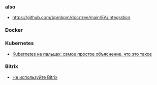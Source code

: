### also
- https://github.com/bpmbpm/doc/tree/main/EA/integration

### Docker
### Kubernetes
- [Kubernetes на пальцах: самое простое объяснение, что это такое](https://habr.com/ru/companies/selectel/articles/956266/)

### Bitrix
- [Не используйте Bitrix](https://habr.com/ru/articles/955618/)
